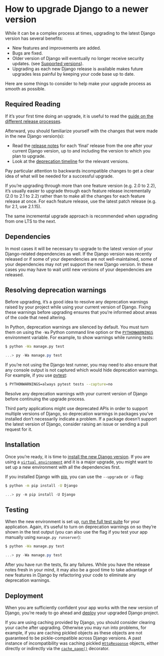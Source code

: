 # How to upgrade Django to a newer version

While it can be a complex process at times, upgrading to the latest Django version has several benefits:

*   New features and improvements are added.
*   Bugs are fixed.
*   Older version of Django will eventually no longer receive security updates. (see [Supported versions](../../internals/release-process/#supported-versions-policy)).
*   Upgrading as each new Django release is available makes future upgrades less painful by keeping your code base up to date.

Here are some things to consider to help make your upgrade process as smooth as possible.

## Required Reading

If it’s your first time doing an upgrade, it is useful to read the [guide on the different release processes](../../internals/release-process/).

Afterward, you should familiarize yourself with the changes that were made in the new Django version(s):

*   Read the [release notes](../../releases/) for each ‘final’ release from the one after your current Django version, up to and including the version to which you plan to upgrade.
*   Look at the [deprecation timeline](../../internals/deprecation/) for the relevant versions.

Pay particular attention to backwards incompatible changes to get a clear idea of what will be needed for a successful upgrade.

If you’re upgrading through more than one feature version (e.g. 2.0 to 2.2), it’s usually easier to upgrade through each feature release incrementally (2.0 to 2.1 to 2.2) rather than to make all the changes for each feature release at once. For each feature release, use the latest patch release (e.g. for 2.1, use 2.1.15).

The same incremental upgrade approach is recommended when upgrading from one LTS to the next.

## Dependencies

In most cases it will be necessary to upgrade to the latest version of your Django-related dependencies as well. If the Django version was recently released or if some of your dependencies are not well-maintained, some of your dependencies may not yet support the new Django version. In these cases you may have to wait until new versions of your dependencies are released.

## Resolving deprecation warnings

Before upgrading, it’s a good idea to resolve any deprecation warnings raised by your project while using your current version of Django. Fixing these warnings before upgrading ensures that you’re informed about areas of the code that need altering.

In Python, deprecation warnings are silenced by default. You must turn them on using the `-Wa` Python command line option or the [`PYTHONWARNINGS`](https://docs.python.org/3/using/cmdline.html#envvar-PYTHONWARNINGS " (in Python v3.13)") environment variable. For example, to show warnings while running tests:

```bash
$ python -Wa manage.py test
```

```powershell
...> py -Wa manage.py test
```

If you’re not using the Django test runner, you may need to also ensure that any console output is not captured which would hide deprecation warnings. For example, if you use [pytest](https://docs.pytest.org/):

```bash
$ PYTHONWARNINGS=always pytest tests --capture=no
```

Resolve any deprecation warnings with your current version of Django before continuing the upgrade process.

Third party applications might use deprecated APIs in order to support multiple versions of Django, so deprecation warnings in packages you’ve installed don’t necessarily indicate a problem. If a package doesn’t support the latest version of Django, consider raising an issue or sending a pull request for it.

## Installation

Once you’re ready, it is time to [install the new Django version](../../topics/install/). If you are using a [`virtual environment`](https://docs.python.org/3/library/venv.html#module-venv " (in Python v3.13)") and it is a major upgrade, you might want to set up a new environment with all the dependencies first.

If you installed Django with [pip](https://pip.pypa.io/), you can use the `--upgrade` or `-U` flag:

```bash
$ python -m pip install -U Django
```

```powershell
...> py -m pip install -U Django
```

## Testing

When the new environment is set up, [run the full test suite](../../topics/testing/overview/) for your application. Again, it’s useful to turn on deprecation warnings on so they’re shown in the test output (you can also use the flag if you test your app manually using `manage.py runserver`):

```bash
$ python -Wa manage.py test
```

```powershell
...> py -Wa manage.py test
```

After you have run the tests, fix any failures. While you have the release notes fresh in your mind, it may also be a good time to take advantage of new features in Django by refactoring your code to eliminate any deprecation warnings.

## Deployment

When you are sufficiently confident your app works with the new version of Django, you’re ready to go ahead and [deploy](../deployment/) your upgraded Django project.

If you are using caching provided by Django, you should consider clearing your cache after upgrading. Otherwise you may run into problems, for example, if you are caching pickled objects as these objects are not guaranteed to be pickle-compatible across Django versions. A past instance of incompatibility was caching pickled [`HttpResponse`](../../ref/request-response/#django.http.HttpResponse "django.http.HttpResponse") objects, either directly or indirectly via the [`cache_page()`](../../topics/cache/#django.views.decorators.cache.cache_page "django.views.decorators.cache.cache_page") decorator.